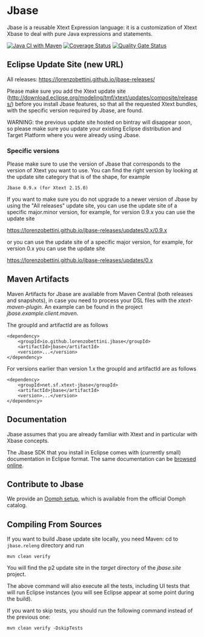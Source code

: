 # Jbase
Jbase is a reusable Xtext Expression language: it is a customization of Xtext Xbase to deal with pure Java expressions and statements.

[![Java CI with Maven](https://github.com/LorenzoBettini/jbase/actions/workflows/maven.yml/badge.svg)](https://github.com/LorenzoBettini/jbase/actions/workflows/maven.yml) [![Coverage Status](https://coveralls.io/repos/LorenzoBettini/jbase/badge.svg?branch=master&service=github)](https://coveralls.io/github/LorenzoBettini/jbase?branch=master) [![Quality Gate Status](https://sonarcloud.io/api/project_badges/measure?project=io.github.lorenzobettini.jbase%3Ajbase.releng&metric=alert_status)](https://sonarcloud.io/dashboard?id=io.github.lorenzobettini.jbase%3Ajbase.releng)

## Eclipse Update Site (new URL)

All releases: https://lorenzobettini.github.io/jbase-releases/

Please make sure you add the Xtext update site (http://download.eclipse.org/modeling/tmf/xtext/updates/composite/releases/) before you install Jbase features, so that all the requested Xtext bundles, with the specific version required by Jbase, are found.

WARNING: the previous update site hosted on bintray will disappear soon, so please make sure you update your existing Eclipse distribution and Target Platform where you were already using Jbase.

### Specific versions

Please make sure to use the version of Jbase that corresponds to the version of Xtext you want to use.  You can find the right version by looking at the update site category that is of the shape, for example

```
Jbase 0.9.x (for Xtext 2.15.0)
```

If you want to make sure you do not upgrade to a newer version of Jbase by using the "All releases" update site, you can use the update site of a specific major.minor version, for example, for version 0.9.x you can use the update site

https://lorenzobettini.github.io/jbase-releases/updates/0.x/0.9.x

or you can use the update site of a specific major version, for example, for version 0.x you can use the update site

https://lorenzobettini.github.io/jbase-releases/updates/0.x

## Maven Artifacts

Maven Artifacts for Jbase are available from Maven Central (both releases and snapshots), in case you need to process your DSL files with the _xtext-maven-plugin_.  An example can be found in the project *jbase.example.client.maven*.

The groupId and artifactId are as follows

```
<dependency>
	<groupId>io.github.lorenzobettini.jbase</groupId>
	<artifactId>jbase</artifactId>
	<version>...</version>
</dependency>
```

For versions earlier than version 1.x the groupId and artifactId are as follows

```
<dependency>
	<groupId>net.sf.xtext-jbase</groupId>
	<artifactId>jbase</artifactId>
	<version>...</version>
</dependency>
```

## Documentation

Jbase assumes that you are already familiar with Xtext and in particular with Xbase concepts.

The Jbase SDK that you install in Eclipse comes with (currently small) documentation in Eclipse format.  The same documentation can be [browsed online](http://xtext-jbase.sourceforge.net/jbase-documentation/00-Main.html).

## Contribute to Jbase

We provide an [Oomph setup](https://wiki.eclipse.org/Eclipse_Installer), which is available from the official Oomph catalog.

## Compiling From Sources

If you want to build Jbase update site locally, you need Maven: cd to `jbase.releng` directory and run

```
mvn clean verify
```

You will find the p2 update site in the _target_ directory of the _jbase.site_ project.

The above command will also execute all the tests, including UI tests that will run Eclipse instances (you will see Eclipse appear at some point during the build).

If you want to skip tests, you should run the following command instead of the previous one:

```
mvn clean verify -DskipTests
```

